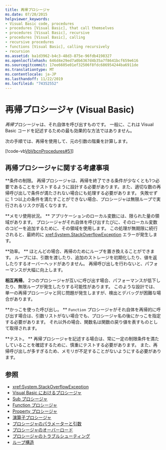 ```yaml
---
title: 再帰プロシージャ
ms.date: 07/20/2015
helpviewer_keywords:
- Visual Basic code, procedures
- procedures [Visual Basic], that call themselves
- procedures [Visual Basic], recursive
- procedures [Visual Basic], calling
- recursive procedures
- functions [Visual Basic], calling recursively
- recursion
ms.assetid: ba1d3962-b4c3-48d3-875e-96fdb4198327
ms.openlocfilehash: 646d4e29ed7a0b6367d4b35a7f8641bcf659e616
ms.sourcegitcommit: 17ee6605e01ef32506f8fdc686954244ba6911de
ms.translationtype: MT
ms.contentlocale: ja-JP
ms.lasthandoff: 11/22/2019
ms.locfileid: "74352552"
---
```

# <a name="recursive-procedures-visual-basic"></a>再帰プロシージャ (Visual Basic)

*再帰*プロシージャは、それ自体を呼び出すものです。 一般に、これは Visual Basic コードを記述するための最も効果的な方法ではありません。  
  
 次の手順では、再帰を使用して、元の引数の階乗を計算します。  
  
 [!code-vb[VbVbcnProcedures#51](~/samples/snippets/visualbasic/VS_Snippets_VBCSharp/VbVbcnProcedures/VB/Class1.vb#51)]  
  
## <a name="considerations-with-recursive-procedures"></a>再帰プロシージャに関する考慮事項

 **条件の制限。 再帰プロシージャは、再帰を終了できる条件が少なくとも1つ必要であることをテストするように設計する必要があります。また、適切な数の再帰呼び出しで条件が満たされない場合にも処理する必要があります。 失敗せずに 1 つ以上の条件を満たすことができない場合、プロシージャは無限ループで実行されるリスクが高くなります。

 **メモリ使用状況。 ** アプリケーションのローカル変数には、限られた量の領域があります。 プロシージャがそれ自体を呼び出すたびに、そのローカル変数のコピーを追加するために、その領域を使用します。 この処理が無期限に続行されると、最終的に <xref:System.StackOverflowException> エラーが発生します。

 **効率。 ** ほとんどの場合、再帰のためにループを置き換えることができます。 ループには、引数を渡したり、追加のストレージを初期化したり、値を返したりするオーバーヘッドがありません。 再帰呼び出しを行わないと、パフォーマンスが大幅に向上します。

 **相互再帰**。 2つのプロシージャが互いに呼び出す場合、パフォーマンスが低下したり、無限ループが発生したりする可能性があります。 このような設計では、単一の再帰プロシージャと同じ問題が発生しますが、検出とデバッグが困難な場合があります。

 **かっこを使った呼び出し。  **   `Function` プロシージャがそれ自体を再帰的に呼び出す場合は、引数リストがない場合でも、プロシージャ名の後にかっこを指定する必要があります。 それ以外の場合、関数名は関数の戻り値を表すものとして取得されます。

 **テスト。 ** 再帰プロシージャを記述する場合は、常に一定の制限条件を満たしていることを確認するために、慎重にテストする必要があります。 また、再帰呼び出しが多すぎるため、メモリが不足することがないようにする必要があります。

## <a name="see-also"></a>参照

- <xref:System.StackOverflowException>
- [Visual Basic におけるプロシージャ](index.md)
- [Sub プロシージャ](sub-procedures.md)
- [Function プロシージャ](function-procedures.md)
- [Property プロシージャ](property-procedures.md)
- [演算子プロシージャ](operator-procedures.md)
- [プロシージャのパラメーターと引数](procedure-parameters-and-arguments.md)
- [プロシージャのオーバーロード](procedure-overloading.md)
- [プロシージャのトラブルシューティング](troubleshooting-procedures.md)
- [ループ構造](../control-flow/loop-structures.md)
